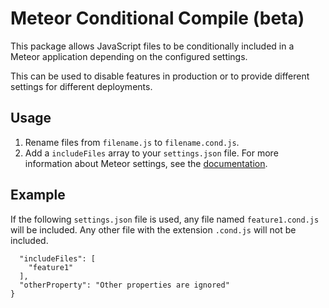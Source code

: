# Meteor Conditional Compile (beta)

This package allows JavaScript files to be conditionally included in a Meteor
application depending on the configured settings.

This can be used to disable features in production or to provide different
settings for different deployments.

## Usage

1. Rename files from `filename.js` to `filename.cond.js`.
2. Add a `includeFiles` array to your `settings.json` file. For more
  information about Meteor settings, see the
  [documentation](https://docs.meteor.com/api/core.html#Meteor-settings).

## Example

If the following `settings.json` file is used, any file named `feature1.cond.js`
will be included. Any other file with the extension `.cond.js` will not be
included.

```{
  "includeFiles": [
    "feature1"
  ],
  "otherProperty": "Other properties are ignored"
}
```
